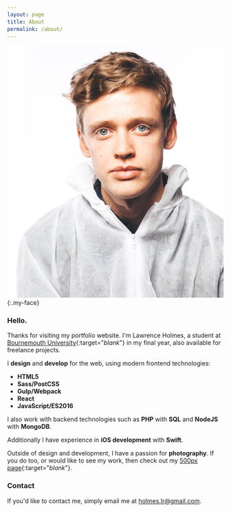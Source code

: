 ```yaml
---
layout: page
title: About
permalink: /about/
---
```


![My Face](/assets/my-big-face.jpg){:.my-face}

### Hello.


Thanks for visiting my portfolio website. I'm Lawrence Holmes, a student at [Bournemouth University](http://bournemouth.ac.uk/){:target="_blank_"} in my final year, also available for freelance projects.

I **design** and **develop** for the web, using modern frontend technologies:

- **HTML5**
- **Sass/PostCSS**
- **Gulp/Webpack**
- **React**
- **JavaScript/ES2016**

I also work with backend technologies such as **PHP** with **SQL** and **NodeJS** with **MongoDB**.

Additionally I have experience in **iOS development** with **Swift**.


Outside of design and development, I have a passion for **photography**. If you do too, or would like to see my work, then check out my [500px page](https://500px.com/holmes){:target="_blank_"}.

### Contact

If you'd like to contact me, simply email me at [holmes.lr@gmail.com](mailto:holmes.lr@gmail.com).
